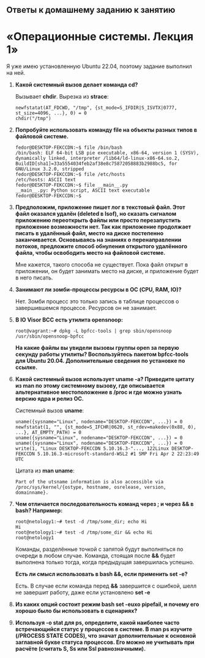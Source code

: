 

## Ответы к домашнему заданию к занятию
# «Операционные системы. Лекция 1»

  Я уже имею установленную Ubuntu 22.04, поэтому задание выполнил на ней.

1. **Какой системный вызов делает команда cd?**

    Вызывает **chdir**. Вырезка из **strace**:
    ```
    newfstatat(AT_FDCWD, "/tmp", {st_mode=S_IFDIR|S_ISVTX|0777, st_size=4096, ...}, 0) = 0
    chdir("/tmp")
    ```

2. **Попробуйте использовать команду file на объекты разных типов в файловой системе.**
    ```
    fedor@DESKTOP-FEKCCDN:~$ file /bin/bash
    /bin/bash: ELF 64-bit LSB pie executable, x86-64, version 1 (SYSV), dynamically linked, interpreter /lib64/ld-linux-x86-64.so.2,        BuildID[sha1]=33a5554034feb2af38e8c75872058883b2988bc5, for GNU/Linux 3.2.0, stripped
    fedor@DESKTOP-FEKCCDN:~$ file /etc/hosts
    /etc/hosts: ASCII text
    fedor@DESKTOP-FEKCCDN:~$ file __main__.py
    __main__.py: Python script, ASCII text executable
    fedor@DESKTOP-FEKCCDN:~$
    ```

3. **Предположим, приложение пишет лог в текстовый файл. Этот файл оказался удалён (deleted в lsof), но сказать сигналом приложению переоткрыть файлы или просто перезапустить приложение возможности нет. Так как приложение продолжает писать в удалённый файл, место на диске постепенно заканчивается. Основываясь на знаниях о перенаправлении потоков, предложите способ обнуления открытого удалённого файла, чтобы освободить место на файловой системе.**
    
   Мне кажется, такого способа не существует. Пока файл открыт в приложении, он будет занимать место на диске, и приложение будет в него писать.

4. **Занимают ли зомби-процессы ресурсы в ОС (CPU, RAM, IO)?**

    Нет. Зомби процесс это только запись в таблице процессов о завершившемся процессе. Ресурсов он не занимает.

5. **В IO Visor BCC есть утилита opensnoop:**
    ```
    root@vagrant:~# dpkg -L bpfcc-tools | grep sbin/opensnoop
    /usr/sbin/opensnoop-bpfcc
    ```
    
    **На какие файлы вы увидели вызовы группы open за первую секунду работы утилиты? Воспользуйтесь пакетом bpfcc-tools для Ubuntu 20.04. Дополнительные сведения по установке по ссылке.**

 6. **Какой системный вызов использует uname -a? Приведите цитату из man по этому системному вызову, где описывается альтернативное местоположение в /proc и где можно узнать версию ядра и релиз ОС.**

    Системный вызов **uname**:
    ```
    uname({sysname="Linux", nodename="DESKTOP-FEKCCDN", ...}) = 0
    newfstatat(1, "", {st_mode=S_IFCHR|0620, st_rdev=makedev(0x88, 0), ...}, AT_EMPTY_PATH) = 0
    uname({sysname="Linux", nodename="DESKTOP-FEKCCDN", ...}) = 0
    uname({sysname="Linux", nodename="DESKTOP-FEKCCDN", ...}) = 0
    write(1, "Linux DESKTOP-FEKCCDN 5.10.16.3-"..., 122Linux DESKTOP-FEKCCDN 5.10.16.3-microsoft-standard-WSL2 #1 SMP Fri Apr 2 22:23:49 UTC
    ```
    
    Цитата из **man uname**:
    ```
    Part of the utsname information is also accessible via
    /proc/sys/kernel/{ostype, hostname, osrelease, version, domainname}.
    ```

 7. **Чем отличается последовательность команд через ; и через && в bash? Например:**
    ```
    root@netology1:~# test -d /tmp/some_dir; echo Hi
    Hi
    root@netology1:~# test -d /tmp/some_dir && echo Hi
    root@netology1
    ```
    
    Команды, разделённые точкой с запятой будут выполняться по очереди в любом случае. Команда, стоящая после **&&**
    будет выполнена только тогда, когда предыдущая завершилась успешно.
    
    **Есть ли смысл использовать в bash &&, если применить set -e?**
    
    Есть. В случае если команда перед **&&** завершится с ошибкой, шелл не завершит работу, даже если установлено **set -e**

 8. **Из каких опций состоит режим bash set -euxo pipefail, и почему его хорошо было бы использовать в сценариях?**

 9. **Используя -o stat для ps, определите, какой наиболее часто встречающийся статус у процессов в системе. В man ps изучите (/PROCESS STATE CODES), что значат дополнительные к основной заглавной букве статуса процессов. Его можно не учитывать при расчёте (считать S, Ss или Ssl равнозначными).**


